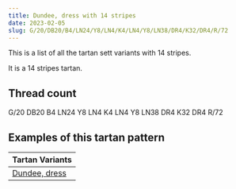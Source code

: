```yaml
---
title: Dundee, dress with 14 stripes
date: 2023-02-05
slug: G/20/DB20/B4/LN24/Y8/LN4/K4/LN4/Y8/LN38/DR4/K32/DR4/R/72
---
```

This is a list of all the tartan sett variants with 14 stripes.

It is a 14 stripes tartan.


## Thread count
G/20 DB20 B4 LN24 Y8 LN4 K4 LN4 Y8 LN38 DR4 K32 DR4 R/72

## Examples of this tartan pattern

| Tartan Variants |
|---------------|
| [Dundee, dress](/variants/g/20/db20/b4/ln24/y8/ln4/k4/ln4/y8/ln38/dr4/k32/dr4/r/72-b5480b0-db000050-dr900030-g008000-k000000-lne0e0e0-rc00000-yf0c000)||
